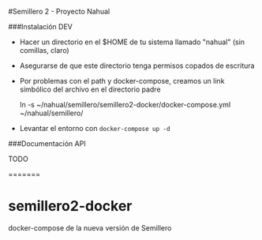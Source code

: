 #Semillero 2 - Proyecto Nahual

###Instalación DEV

* Hacer un directorio en el $HOME de tu sistema llamado "nahual" (sin comillas, claro)
* Asegurarse de que este directorio tenga permisos copados de escritura
* Por problemas con el path y docker-compose, creamos un link simbólico del archivo en el directorio padre
  
  
    ln -s ~/nahual/semillero/semillero2-docker/docker-compose.yml ~/nahual/semillero/
    
* Levantar el entorno con `docker-compose up -d`
    
###Documentación API
    
TODO



=======
# semillero2-docker
docker-compose de la nueva versión de Semillero 
